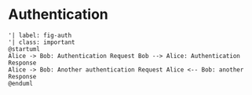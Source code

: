 # Authentication

```{.plantuml caption="This is an image, created by **PlantUML**." width=50% filename=auth}
'| label: fig-auth
'| class: important
@startuml
Alice -> Bob: Authentication Request Bob --> Alice: Authentication Response
Alice -> Bob: Another authentication Request Alice <-- Bob: another Response
@enduml
```
